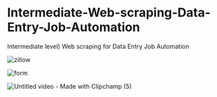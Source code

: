# Intermediate-Web-scraping-Data-Entry-Job-Automation
Intermediate level) Web scraping for Data Entry Job Automation



![zillow](https://user-images.githubusercontent.com/39882035/228649539-30f89952-07ad-42bc-90c6-755e308843c7.gif)




![form](https://user-images.githubusercontent.com/39882035/228649352-cff79db4-e674-44b1-8e3b-2c5b2aa706f7.gif)




![Untitled video - Made with Clipchamp (5)](https://user-images.githubusercontent.com/39882035/228650030-ec12316c-87e3-4dd8-a3a9-3bf191bddc64.gif)




